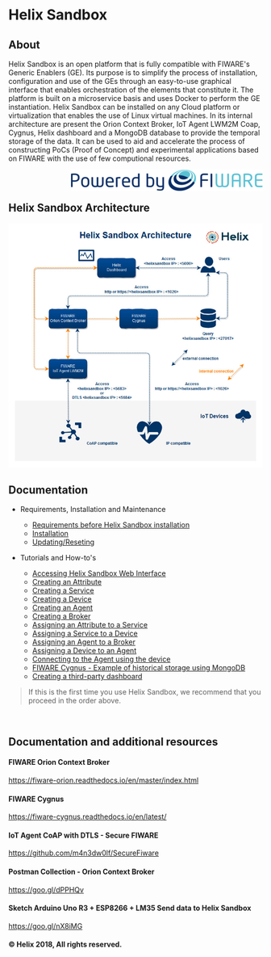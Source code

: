 # Helix Sandbox

## About

Helix Sandbox is an open platform that is fully compatible with FIWARE's Generic Enablers (GE). Its purpose is to simplify the process of installation, configuration and use of the GEs through an easy-to-use graphical interface that enables orchestration of the elements that constitute it. The platform is built on a microservice basis and uses Docker to perform the GE instantiation. Helix Sandbox can be installed on any Cloud platform or virtualization that enables the use of Linux virtual machines. In its internal architecture are present the Orion Context Broker, IoT Agent LWM2M Coap, Cygnus, Helix dashboard and a MongoDB database to provide the temporal storage of the data. It can be used to aid and accelerate the process of constructing PoCs (Proof of Concept) and experimental applications based on FIWARE with the use of few computional resources.

<img align="right" src="docs/img/powered_by_fiware.png">

<br>
<br>

## Helix Sandbox Architecture

<img src="docs/img/helixsandbox.jpg">

<br>

## Documentation

  - Requirements, Installation and Maintenance
    - [Requirements before Helix Sandbox installation](docs/requirements.md)
    - [Installation](docs/installation.md)
    - [Updating/Reseting](docs/update_reset.md)

  - Tutorials and How-to's
    - [Accessing Helix Sandbox Web Interface](docs/accessing.md)
    - [Creating an Attribute](docs/create_attribute.md)
    - [Creating a Service](docs/create_service.md)
    - [Creating a Device](docs/create_device.md)
    - [Creating an Agent](docs/create_agent.md)
    - [Creating a Broker](docs/create_broker.md)
    - [Assigning an Attribute to a Service](docs/assign_attribute.md)
    - [Assigning a Service to a Device](docs/assign_service.md)
    - [Assigning an Agent to a Broker](docs/assig_agent.md)
    - [Assigning a Device to an Agent](docs/assign_device.md)
    - [Connecting to the Agent using the device](docs/connecting_device.md)
    - [FIWARE Cygnus - Example of historical storage using MongoDB](docs/cygnus_historical_storage.md)
    - [Creating a third-party dashboard](docs/creating_dashboard.md)


  > If this is the first time you use Helix Sandbox, we recommend that you proceed in the order above.

<br>

## Documentation and additional resources

#### FIWARE Orion Context Broker
https://fiware-orion.readthedocs.io/en/master/index.html

#### FIWARE Cygnus
https://fiware-cygnus.readthedocs.io/en/latest/

#### IoT Agent CoAP with DTLS - Secure FIWARE
https://github.com/m4n3dw0lf/SecureFiware

#### Postman Collection - Orion Context Broker
https://goo.gl/dPPHQv

#### Sketch Arduino Uno R3 + ESP8266 + LM35 Send data to Helix Sandbox
https://goo.gl/nX8iMG

#### © Helix 2018, All rights reserved.
